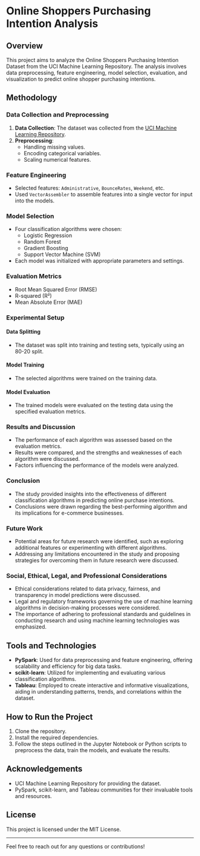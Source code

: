 # Online Shoppers Purchasing Intention Analysis

## Overview
This project aims to analyze the Online Shoppers Purchasing Intention Dataset from the UCI Machine Learning Repository. The analysis involves data preprocessing, feature engineering, model selection, evaluation, and visualization to predict online shopper purchasing intentions.

## Methodology

### Data Collection and Preprocessing
1. **Data Collection**: The dataset was collected from the [UCI Machine Learning Repository](https://archive.ics.uci.edu/dataset/468/online+shoppers+purchasing+intention+dataset).
2. **Preprocessing**:
   - Handling missing values.
   - Encoding categorical variables.
   - Scaling numerical features.

### Feature Engineering
- Selected features: `Administrative`, `BounceRates`, `Weekend`, etc.
- Used `VectorAssembler` to assemble features into a single vector for input into the models.

### Model Selection
- Four classification algorithms were chosen:
  - Logistic Regression
  - Random Forest
  - Gradient Boosting
  - Support Vector Machine (SVM)
- Each model was initialized with appropriate parameters and settings.

### Evaluation Metrics
- Root Mean Squared Error (RMSE)
- R-squared (R²)
- Mean Absolute Error (MAE)

### Experimental Setup

#### Data Splitting
- The dataset was split into training and testing sets, typically using an 80-20 split.

#### Model Training
- The selected algorithms were trained on the training data.

#### Model Evaluation
- The trained models were evaluated on the testing data using the specified evaluation metrics.

### Results and Discussion
- The performance of each algorithm was assessed based on the evaluation metrics.
- Results were compared, and the strengths and weaknesses of each algorithm were discussed.
- Factors influencing the performance of the models were analyzed.

### Conclusion
- The study provided insights into the effectiveness of different classification algorithms in predicting online purchase intentions.
- Conclusions were drawn regarding the best-performing algorithm and its implications for e-commerce businesses.

### Future Work
- Potential areas for future research were identified, such as exploring additional features or experimenting with different algorithms.
- Addressing any limitations encountered in the study and proposing strategies for overcoming them in future research were discussed.

### Social, Ethical, Legal, and Professional Considerations
- Ethical considerations related to data privacy, fairness, and transparency in model predictions were discussed.
- Legal and regulatory frameworks governing the use of machine learning algorithms in decision-making processes were considered.
- The importance of adhering to professional standards and guidelines in conducting research and using machine learning technologies was emphasized.

## Tools and Technologies
- **PySpark**: Used for data preprocessing and feature engineering, offering scalability and efficiency for big data tasks.
- **scikit-learn**: Utilized for implementing and evaluating various classification algorithms.
- **Tableau**: Employed to create interactive and informative visualizations, aiding in understanding patterns, trends, and correlations within the dataset.

## How to Run the Project
1. Clone the repository.
2. Install the required dependencies.
3. Follow the steps outlined in the Jupyter Notebook or Python scripts to preprocess the data, train the models, and evaluate the results.

## Acknowledgements
- UCI Machine Learning Repository for providing the dataset.
- PySpark, scikit-learn, and Tableau communities for their invaluable tools and resources.

## License
This project is licensed under the MIT License.

---

Feel free to reach out for any questions or contributions!


